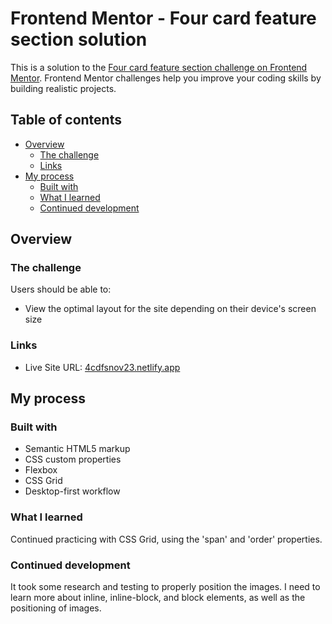 # Frontend Mentor - Four card feature section solution

This is a solution to the [Four card feature section challenge on Frontend Mentor](https://www.frontendmentor.io/challenges/four-card-feature-section-weK1eFYK). Frontend Mentor challenges help you improve your coding skills by building realistic projects.

## Table of contents

- [Overview](#overview)
  - [The challenge](#the-challenge)
  - [Links](#links)
- [My process](#my-process)
  - [Built with](#built-with)
  - [What I learned](#what-i-learned)
  - [Continued development](#continued-development)

## Overview

### The challenge

Users should be able to:

- View the optimal layout for the site depending on their device's screen size

### Links

- Live Site URL: [4cdfsnov23.netlify.app](https://4cdfsnov23.netlify.app/)

## My process

### Built with

- Semantic HTML5 markup
- CSS custom properties
- Flexbox
- CSS Grid
- Desktop-first workflow

### What I learned

Continued practicing with CSS Grid, using the 'span' and 'order' properties.

### Continued development

It took some research and testing to properly position the images. I need to learn more about inline, inline-block, and block elements, as well as the positioning of images.
